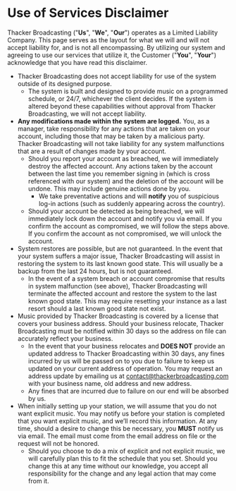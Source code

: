 # Use of Services Disclaimer

Thacker Broadcasting ("**Us**", "**We**", "**Our**") operates as a Limited Liability Company. This page serves as the layout for what we will and will not accept liability for, and is not all encompassing. By utilizing our system and agreeing to use our services that utilize it, the Customer ("**You**", "**Your**") acknowledge that you have read this disclaimer.

- Thacker Broadcasting does not accept liability for use of the system outside of its designed purpose.
    - The system is built and designed to provide music on a programmed schedule, or 24/7, whichever the client decides. If the system is altered beyond these capabilities without approval from Thacker Broadcasting, we will not accept liability.
- **Any modifications made within the system are logged.** You, as a manager, take responsibility for any actions that are taken on your account, including those that may be taken by a malicious party. Thacker Broadcasting will not take liability for any system malfunctions that are a result of changes made by your account.
    - Should you report your account as breached, we will immediately destroy the affected account. Any actions taken by the account between the last time you remember signing in (which is cross referenced with our system) and the deletion of the account will be undone. This may include genuine actions done by you.
        - We take preventative actions and will **notify** you of suspicious log-in actions (such as suddenly appearing across the country).
    - Should your account be detected as being breached, we will immediately lock down the account and notify you via email. If you confirm the account as compromised, we will follow the steps above. If you confirm the account as not compromised, we will unlock the account.
- System restores are possible, but are not guaranteed. In the event that your system suffers a major issue, Thacker Broadcasting will assist in restoring the system to its last known good state. This will usually be a backup from the last 24 hours, but is not guaranteed.
    - In the event of a system breach or account compromise that results in system malfunction (see above), Thacker Broadcasting will terminate the affected account and restore the system to the last known good state. This may require resetting your instance as a last resort should a last known good state not exist.
- Music provided by Thacker Broadcasting is covered by a license that covers your business address. Should your business relocate, Thacker Broadcasting must be notified within 30 days so the address on file can accurately reflect your business.
    - In the event that your business relocates and **DOES NOT** provide an updated address to Thacker Broadcasting within 30 days, any fines incurred by us will be passed on to you due to failure to keep us updated on your current address of operation. You may request an address update by emailing us at [contact@thackerbroadcasting.com](mailto:contact@thackerbroadcasting.com) with your business name, old address and new address.
    - Any fines that are incurred due to failure on our end will be absorbed by us.
- When initially setting up your station, we will assume that you do not want explicit music. You may notify us before your station is completed that you want explicit music, and we’ll record this information. At any time, should a desire to change this be necessary, you **MUST** notify us via email. The email must come from the email address on file or the request will not be honored.
    - Should you choose to do a mix of explicit and not explicit music, we will carefully plan this to fit the schedule that you set. Should you change this at any time without our knowledge, you accept all responsibility for the change and any legal action that may come from it.
